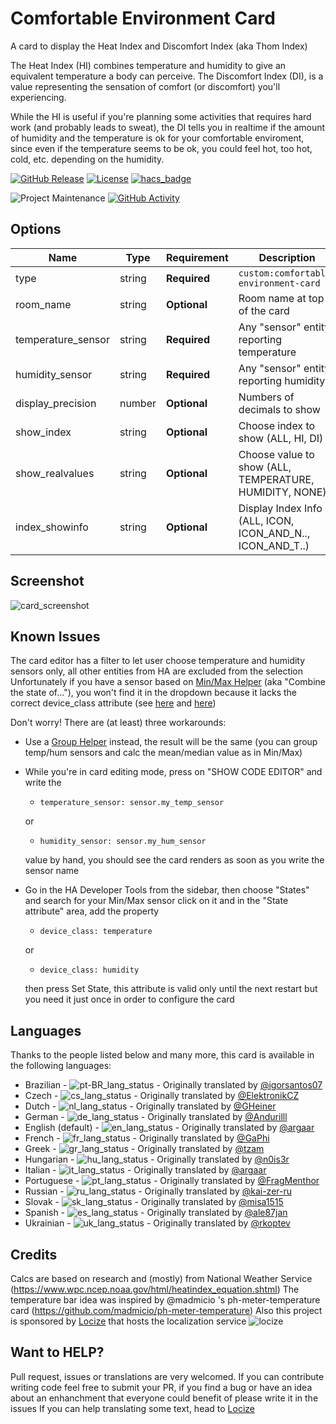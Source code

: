 # Comfortable Environment Card

A card to display the Heat Index and Discomfort Index (aka Thom Index)

The Heat Index (HI) combines temperature and humidity to give an equivalent temperature a body can perceive.
The Discomfort Index (DI), is a value representing the sensation of comfort (or discomfort) you'll experiencing.

While the HI is useful if you're planning some activities that requires hard work (and probably leads to sweat),
the DI tells you in realtime if the amount of humidity and the temperature is ok for your comfortable enviroment,
since even if the temperature seems to be ok, you could feel hot, too hot, cold, etc. depending on the humidity.

[![GitHub Release][releases-shield]][releases]
[![License][license-shield]](LICENSE)
[![hacs_badge](https://img.shields.io/badge/HACS-DEFAULT-41BDF5.svg?style=for-the-badge)](https://github.com/hacs/integration)

![Project Maintenance][maintenance-shield]
[![GitHub Activity][commits-shield]][commits]

## Options

| Name               | Type    | Requirement  | Description                                                | Default  |
| ------------------ | ------- | ------------ | -----------------------------------------------------------| -------- |
| type               | string  | **Required** | `custom:comfortable-environment-card`                      |          |
| room_name          | string  | **Optional** | Room name at top of the card                               | ""       |
| temperature_sensor | string  | **Required** | Any "sensor" entity reporting temperature                  |          |
| humidity_sensor    | string  | **Required** | Any "sensor" entity reporting humidity                     |          |
| display_precision  | number  | **Optional** | Numbers of decimals to show                                | 1        |
| show_index         | string  | **Optional** | Choose index to show (ALL, HI, DI)                         | ALL      |
| show_realvalues    | string  | **Optional** | Choose value to show (ALL, TEMPERATURE, HUMIDITY, NONE)    | ALL      |
| index_showinfo     | string  | **Optional** | Display Index Info (ALL, ICON, ICON_AND_N.., ICON_AND_T..) | ALL      |

## Screenshot

![card_screenshot][screenshot]

## Known Issues

The card editor has a filter to let user choose temperature and humidity sensors only, all other entities from HA are excluded from the selection
Unfortunately if you have a sensor based on [Min/Max Helper](https://www.home-assistant.io/integrations/min_max/) (aka "Combine the state of..."),
you won't find it in the dropdown because it lacks the correct device_class attribute (see [here](https://github.com/home-assistant/core/issues/76003) and [here](https://github.com/home-assistant/core/issues/78979))

Don't worry! There are (at least) three workarounds:

- Use a [Group Helper](https://www.home-assistant.io/integrations/group/#sensor-groups) instead, the result will be the same (you can group temp/hum sensors and calc the mean/median value as in Min/Max)

- While you're in card editing mode, press on "SHOW CODE EDITOR" and write the

    * `temperature_sensor: sensor.my_temp_sensor`

  or

    * `humidity_sensor: sensor.my_hum_sensor`

  value by hand, you should see the card renders as soon as you write the sensor name

- Go in the HA Developer Tools from the sidebar, then choose "States" and search for your Min/Max sensor
  click on it and in the "State attribute" area, add the property

    * `device_class: temperature`

  or

    * `device_class: humidity`

  then press Set State, this attribute is valid only until the next restart but you need it just once in order to configure the card

## Languages

Thanks to the people listed below and many more, this card is available in the following languages:

* Brazilian - ![pt-BR_lang_status][trans_pt-BR_lang] - Originally translated by [@igorsantos07](https://github.com/igorsantos07)
* Czech - ![cs_lang_status][trans_cs_lang] - Originally translated by [@ElektronikCZ](https://github.com/ElektronikCZ)
* Dutch - ![nl_lang_status][trans_nl_lang] - Originally translated by [@GHeiner](https://github.com/GHeiner)
* German - ![de_lang_status][trans_de_lang] - Originally translated by [@Andurilll](https://github.com/Andurilll)
* English (default) - ![en_lang_status][trans_en_lang] - Originally translated by [@argaar](https://github.com/argaar)
* French - ![fr_lang_status][trans_fr_lang] - Originally translated by [@GaPhi](https://github.com/GaPhi)
* Greek - ![gr_lang_status][trans_gr_lang] - Originally translated by [@tzam](https://github.com/tzamer)
* Hungarian - ![hu_lang_status][trans_hu_lang] - Originally translated by [@n0is3r](https://github.com/n0is3r)
* Italian - ![it_lang_status][trans_it_lang] - Originally translated by [@argaar](https://github.com/argaar)
* Portuguese - ![pt_lang_status][trans_pt_lang] - Originally translated by [@FragMenthor](https://github.com/FragMenthor)
* Russian - ![ru_lang_status][trans_ru_lang] - Originally translated by [@kai-zer-ru](https://github.com/kai-zer-ru)
* Slovak - ![sk_lang_status][trans_sk_lang] - Originally translated by [@misa1515](https://github.com/misa1515)
* Spanish - ![es_lang_status][trans_es_lang] - Originally translated by [@ale87jan](https://github.com/ale87jan)
* Ukrainian - ![uk_lang_status][trans_uk_lang] - Originally translated by [@rkoptev](https://github.com/rkoptev)

## Credits

Calcs are based on research and (mostly) from National Weather Service (https://www.wpc.ncep.noaa.gov/html/heatindex_equation.shtml)
The temperature bar idea was inspired by @madmicio 's ph-meter-temperature card (https://github.com/madmicio/ph-meter-temperature)
Also this project is sponsored by [Locize](https://locize.com/) that hosts the localization service ![locize][locize_logo]

## Want to HELP?

Pull request, issues or translations are very welcomed.
If you can contribute writing code feel free to submit your PR, if you find a bug or have an idea about an enhanchment that everyone could benefit of please write it in the issues
If you can help translating some text, head to [Locize](https://locize.com/)

[screenshot]: https://raw.githubusercontent.com/argaar/comfortable-environment-card/main/screenshot.png
[commits-shield]: https://img.shields.io/github/commit-activity/y/argaar/comfortable-environment-card.svg?style=for-the-badge
[commits]: https://github.com/argaar/comfortable-environment-card/commits/master
[license-shield]: https://img.shields.io/github/license/argaar/comfortable-environment-card.svg?style=for-the-badge
[maintenance-shield]: https://img.shields.io/maintenance/yes/2024.svg?style=for-the-badge
[releases-shield]: https://img.shields.io/github/release/argaar/comfortable-environment-card.svg?style=for-the-badge
[releases]: https://github.com/argaar/comfortable-environment-card/releases
[locize_logo]: https://raw.githubusercontent.com/argaar/comfortable-environment-card/main/locize.svg

[trans_en_lang]:https://img.shields.io/badge/dynamic/json.svg?style=plastic&color=2096F3&label=locize&query=%24.versions%5B'latest'%5D.languages%5B'en'%5D.translatedPercentage&url=https://api.locize.app/badgedata/535e704d-ed8a-4d1d-88b6-f29e6a61507a&suffix=%+translated&link=https://www.locize.com&prefix=en:+

[trans_it_lang]:https://img.shields.io/badge/dynamic/json.svg?style=plastic&color=2096F3&label=locize&query=%24.versions%5B'latest'%5D.languages%5B'it'%5D.translatedPercentage&url=https://api.locize.app/badgedata/535e704d-ed8a-4d1d-88b6-f29e6a61507a&suffix=%+translated&link=https://www.locize.com&prefix=it:+

[trans_cs_lang]:https://img.shields.io/badge/dynamic/json.svg?style=plastic&color=2096F3&label=locize&query=%24.versions%5B'latest'%5D.languages%5B'cs'%5D.translatedPercentage&url=https://api.locize.app/badgedata/535e704d-ed8a-4d1d-88b6-f29e6a61507a&suffix=%+translated&link=https://www.locize.com&prefix=cs:+

[trans_de_lang]:https://img.shields.io/badge/dynamic/json.svg?style=plastic&color=2096F3&label=locize&query=%24.versions%5B'latest'%5D.languages%5B'de'%5D.translatedPercentage&url=https://api.locize.app/badgedata/535e704d-ed8a-4d1d-88b6-f29e6a61507a&suffix=%+translated&link=https://www.locize.com&prefix=de:+

[trans_es_lang]:https://img.shields.io/badge/dynamic/json.svg?style=plastic&color=2096F3&label=locize&query=%24.versions%5B'latest'%5D.languages%5B'es'%5D.translatedPercentage&url=https://api.locize.app/badgedata/535e704d-ed8a-4d1d-88b6-f29e6a61507a&suffix=%+translated&link=https://www.locize.com&prefix=es:+

[trans_fr_lang]:https://img.shields.io/badge/dynamic/json.svg?style=plastic&color=2096F3&label=locize&query=%24.versions%5B'latest'%5D.languages%5B'fr'%5D.translatedPercentage&url=https://api.locize.app/badgedata/535e704d-ed8a-4d1d-88b6-f29e6a61507a&suffix=%+translated&link=https://www.locize.com&prefix=fr:+

[trans_gr_lang]:https://img.shields.io/badge/dynamic/json.svg?style=plastic&color=2096F3&label=locize&query=%24.versions%5B'latest'%5D.languages%5B'gr'%5D.translatedPercentage&url=https://api.locize.app/badgedata/535e704d-ed8a-4d1d-88b6-f29e6a61507a&suffix=%+translated&link=https://www.locize.com&prefix=gr:+

[trans_hu_lang]:https://img.shields.io/badge/dynamic/json.svg?style=plastic&color=2096F3&label=locize&query=%24.versions%5B'latest'%5D.languages%5B'hu'%5D.translatedPercentage&url=https://api.locize.app/badgedata/535e704d-ed8a-4d1d-88b6-f29e6a61507a&suffix=%+translated&link=https://www.locize.com&prefix=hu:+

[trans_nl_lang]:https://img.shields.io/badge/dynamic/json.svg?style=plastic&color=2096F3&label=locize&query=%24.versions%5B'latest'%5D.languages%5B'nl'%5D.translatedPercentage&url=https://api.locize.app/badgedata/535e704d-ed8a-4d1d-88b6-f29e6a61507a&suffix=%+translated&link=https://www.locize.com&prefix=nl:+

[trans_pt_lang]:https://img.shields.io/badge/dynamic/json.svg?style=plastic&color=2096F3&label=locize&query=%24.versions%5B'latest'%5D.languages%5B'pt'%5D.translatedPercentage&url=https://api.locize.app/badgedata/535e704d-ed8a-4d1d-88b6-f29e6a61507a&suffix=%+translated&link=https://www.locize.com&prefix=pt:+

[trans_pt-BR_lang]:https://img.shields.io/badge/dynamic/json.svg?style=plastic&color=2096F3&label=locize&query=%24.versions%5B'latest'%5D.languages%5B'pt-BR'%5D.translatedPercentage&url=https://api.locize.app/badgedata/535e704d-ed8a-4d1d-88b6-f29e6a61507a&suffix=%+translated&link=https://www.locize.com&prefix=pt-BR:+

[trans_ru_lang]:https://img.shields.io/badge/dynamic/json.svg?style=plastic&color=2096F3&label=locize&query=%24.versions%5B'latest'%5D.languages%5B'ru'%5D.translatedPercentage&url=https://api.locize.app/badgedata/535e704d-ed8a-4d1d-88b6-f29e6a61507a&suffix=%+translated&link=https://www.locize.com&prefix=ru:+

[trans_sk_lang]:https://img.shields.io/badge/dynamic/json.svg?style=plastic&color=2096F3&label=locize&query=%24.versions%5B'latest'%5D.languages%5B'sk'%5D.translatedPercentage&url=https://api.locize.app/badgedata/535e704d-ed8a-4d1d-88b6-f29e6a61507a&suffix=%+translated&link=https://www.locize.com&prefix=sk:+

[trans_uk_lang]:https://img.shields.io/badge/dynamic/json.svg?style=plastic&color=2096F3&label=locize&query=%24.versions%5B'latest'%5D.languages%5B'uk'%5D.translatedPercentage&url=https://api.locize.app/badgedata/535e704d-ed8a-4d1d-88b6-f29e6a61507a&suffix=%+translated&link=https://www.locize.com&prefix=uk:+